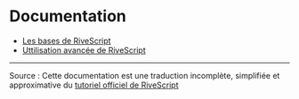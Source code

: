 # Documentation

- [Les bases de RiveScript](rivescript-base.md)
- [Uttilisation avancée de RiveScript](rivescript-avance.md)


---

Source : Cette documentation est une traduction incomplète, simplifiée et approximative du [tutoriel officiel de RiveScript](https://www.rivescript.com/docs/tutorial)

